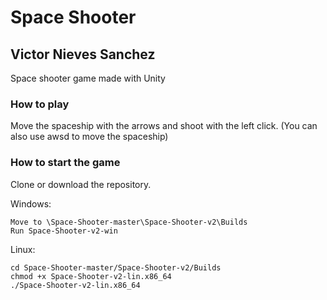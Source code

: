 # Space Shooter
## Victor Nieves Sanchez

Space shooter game made with Unity

### How to play
Move the spaceship with the arrows and shoot with the left click. 
(You can also use awsd to move the spaceship)

### How to start the game
Clone or download the repository.

Windows:
```
Move to \Space-Shooter-master\Space-Shooter-v2\Builds
Run Space-Shooter-v2-win
```
Linux:
```
cd Space-Shooter-master/Space-Shooter-v2/Builds
chmod +x Space-Shooter-v2-lin.x86_64
./Space-Shooter-v2-lin.x86_64
```
